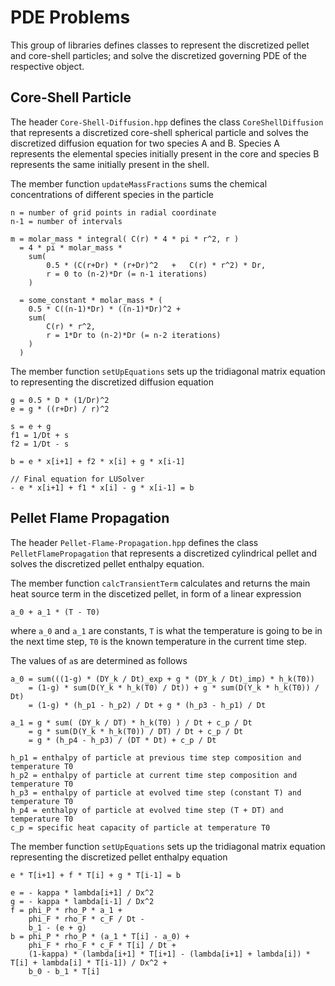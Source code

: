 # PDE Problems

This group of libraries defines classes to represent the discretized pellet and core-shell particles; and solve the discretized governing PDE of the respective object.

## Core-Shell Particle
The header `Core-Shell-Diffusion.hpp` defines the class `CoreShellDiffusion` that represents a discretized core-shell spherical particle and solves the discretized diffusion equation for two species A and B. Species A represents the elemental species initially present in the core and species B represents the same initially present in the shell.

The member function `updateMassFractions` sums the chemical concentrations of different species in the particle
```
n = number of grid points in radial coordinate
n-1 = number of intervals

m = molar_mass * integral( C(r) * 4 * pi * r^2, r )
  = 4 * pi * molar_mass *
    sum(
		0.5 * (C(r+Dr) * (r+Dr)^2   +   C(r) * r^2) * Dr,
	    r = 0 to (n-2)*Dr (= n-1 iterations)
	)

  = some_constant * molar_mass * (
	0.5 * C((n-1)*Dr) * ((n-1)*Dr)^2 +
	sum(
		C(r) * r^2,
		r = 1*Dr to (n-2)*Dr (= n-2 iterations)
	)
  )
```

The member function `setUpEquations` sets up the tridiagonal matrix equation to representing the discretized diffusion equation
```
g = 0.5 * D * (1/Dr)^2
e = g * ((r+Dr) / r)^2

s = e + g
f1 = 1/Dt + s
f2 = 1/Dt - s

b = e * x[i+1] + f2 * x[i] + g * x[i-1]

// Final equation for LUSolver
- e * x[i+1] + f1 * x[i] - g * x[i-1] = b
```

## Pellet Flame Propagation
The header `Pellet-Flame-Propagation.hpp` defines the class `PelletFlamePropagation` that represents a discretized cylindrical pellet and solves the discretized pellet enthalpy equation.

The member function `calcTransientTerm` calculates and returns the main heat source term in the discetized pellet, in form of a linear expression
```
a_0 + a_1 * (T - T0)
```
where `a_0` and `a_1` are constants, `T` is what the temperature is going to be in the next time step, `T0` is the known temperature in the current time step.

The values of `a`s are determined as follows
```
a_0 = sum(((1-g) * (DY_k / Dt)_exp + g * (DY_k / Dt)_imp) * h_k(T0))
	= (1-g) * sum(D(Y_k * h_k(T0) / Dt)) + g * sum(D(Y_k * h_k(T0)) / Dt)
	= (1-g) * (h_p1 - h_p2) / Dt + g * (h_p3 - h_p1) / Dt

a_1 = g * sum( (DY_k / DT) * h_k(T0) ) / Dt + c_p / Dt
	= g * sum(D(Y_k * h_k(T0)) / DT) / Dt + c_p / Dt
	= g * (h_p4 - h_p3) / (DT * Dt) + c_p / Dt

h_p1 = enthalpy of particle at previous time step composition and temperature T0
h_p2 = enthalpy of particle at current time step composition and temperature T0
h_p3 = enthalpy of particle at evolved time step (constant T) and temperature T0
h_p4 = enthalpy of particle at evolved time step (T + DT) and temperature T0
c_p = specific heat capacity of particle at temperature T0
```

The member function `setUpEquations` sets up the tridiagonal matrix equation representing the discretized pellet enthalpy equation
```
e * T[i+1] + f * T[i] + g * T[i-1] = b

e = - kappa * lambda[i+1] / Dx^2
g = - kappa * lambda[i-1] / Dx^2
f = phi_P * rho_P * a_1 + 
	phi_F * rho_F * c_F / Dt -
	b_1 - (e + g)
b = phi_P * rho_P * (a_1 * T[i] - a_0) +
	phi_F * rho_F * c_F * T[i] / Dt +
	(1-kappa) * (lambda[i+1] * T[i+1] - (lambda[i+1] + lambda[i]) * T[i] + lambda[i] * T[i-1]) / Dx^2 +
	b_0 - b_1 * T[i]
```
